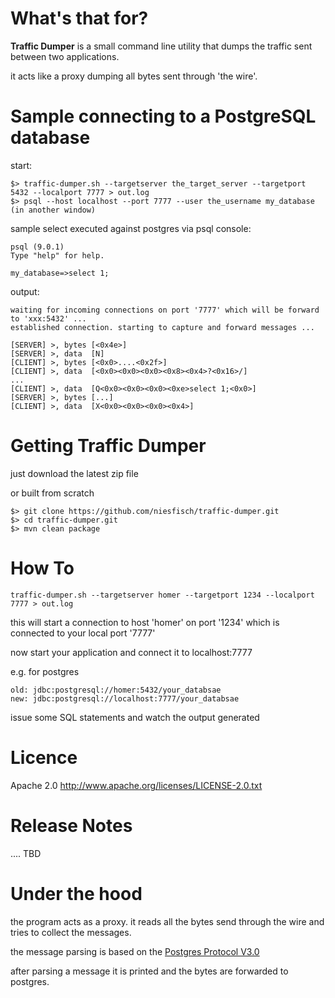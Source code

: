 # What's that for? 

**Traffic Dumper** is a small command line utility that dumps the traffic sent between two applications.

it acts like a proxy dumping all bytes sent through 'the wire'.

# Sample connecting to a PostgreSQL database

start:

    $> traffic-dumper.sh --targetserver the_target_server --targetport 5432 --localport 7777 > out.log
    $> psql --host localhost --port 7777 --user the_username my_database (in another window)

sample select executed against postgres via psql console:

    psql (9.0.1)
    Type "help" for help.

    my_database=>select 1;

output:

    waiting for incoming connections on port '7777' which will be forward to 'xxx:5432' ...
    established connection. starting to capture and forward messages ...

    [SERVER] >, bytes [<0x4e>]
    [SERVER] >, data  [N]
    [CLIENT] >, bytes [<0x0>....<0x2f>]
    [CLIENT] >, data  [<0x0><0x0><0x0><0x8><0x4>?<0x16>/]
    ...
    [CLIENT] >, data  [Q<0x0><0x0><0x0><0xe>select 1;<0x0>]
    [SERVER] >, bytes [...]
    [CLIENT] >, data  [X<0x0><0x0><0x0><0x4>]

# Getting Traffic Dumper

just download the latest zip file

or built from scratch

    $> git clone https://github.com/niesfisch/traffic-dumper.git
    $> cd traffic-dumper.git
    $> mvn clean package

# How To

    traffic-dumper.sh --targetserver homer --targetport 1234 --localport 7777 > out.log

this will start a connection to host 'homer' on port '1234' which is connected to your local port '7777'

now start your application and connect it to localhost:7777

e.g. for postgres

    old: jdbc:postgresql://homer:5432/your_databsae
    new: jdbc:postgresql://localhost:7777/your_databsae

issue some SQL statements and watch the output generated

# Licence

Apache 2.0 http://www.apache.org/licenses/LICENSE-2.0.txt

# Release Notes

.... TBD

# Under the hood

the program acts as a proxy. it reads all the bytes send through the wire and tries to collect the messages.

the message parsing is based on the [Postgres Protocol V3.0](http://www.postgresql.org/docs/devel/static/protocol.html)

after parsing a message it is printed and the bytes are forwarded to postgres.
